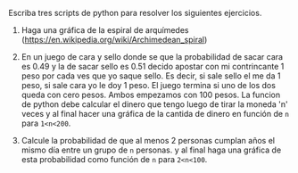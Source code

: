 Escriba tres scripts de python para resolver los siguientes ejercicios.

1. Haga una gráfica de la espiral de arquímedes (https://en.wikipedia.org/wiki/Archimedean_spiral)

2. En un juego de cara y sello donde se que la probabilidad de sacar cara es 0.49 y la de sacar sello es 0.51 decido apostar
con mi contrincante 1 peso por cada ves que yo saque sello. Es decir, si sale sello el me da 1 peso, si sale cara yo le doy 1 peso.
El juego termina si uno de los dos queda con cero pesos. Ambos empezamos con 100 pesos. La funcion de python debe calcular el dinero que tengo luego de tirar la moneda 'n' veces y al final
hacer una gráfica de la cantida de dinero en función de `n` para `1<n<200`. 

3. Calcule la probabilidad de que al menos 2 personas cumplan años el mismo día entre un grupo de `n` personas.
y al final haga una gráfica de esta probabilidad como función de `n` para `2<n<100`.

 
